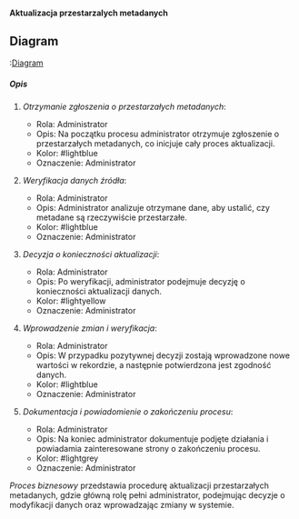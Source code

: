 #### Aktualizacja przestarzalych metadanych

## Diagram

:[Diagram](PB0002.puml)

##### Opis

1. *Otrzymanie zgłoszenia o przestarzałych metadanych*:
    *   Rola: Administrator
    *   Opis: Na początku procesu administrator otrzymuje zgłoszenie o przestarzałych metadanych, co inicjuje cały proces aktualizacji.
    *   Kolor: #lightblue
    *   Oznaczenie: Administrator

2. *Weryfikacja danych źródła*:
    *   Rola: Administrator
    *   Opis: Administrator analizuje otrzymane dane, aby ustalić, czy metadane są rzeczywiście przestarzałe.
    *   Kolor: #lightblue
    *   Oznaczenie: Administrator

3. *Decyzja o konieczności aktualizacji*:
    *   Rola: Administrator
    *   Opis: Po weryfikacji, administrator podejmuje decyzję o konieczności aktualizacji danych.
    *   Kolor: #lightyellow
    *   Oznaczenie: Administrator

4. *Wprowadzenie zmian i weryfikacja*:
    *   Rola: Administrator
    *   Opis: W przypadku pozytywnej decyzji zostają wprowadzone nowe wartości w rekordzie, a następnie potwierdzona jest zgodność danych.
    *   Kolor: #lightblue
    *   Oznaczenie: Administrator

5. *Dokumentacja i powiadomienie o zakończeniu procesu*:
    *   Rola: Administrator
    *   Opis: Na koniec administrator dokumentuje podjęte działania i powiadamia zainteresowane strony o zakończeniu procesu.
    *   Kolor: #lightgrey
    *   Oznaczenie: Administrator

*Proces biznesowy* przedstawia procedurę aktualizacji przestarzałych metadanych, gdzie główną rolę pełni administrator, podejmując decyzje o modyfikacji danych oraz wprowadzając zmiany w systemie.
